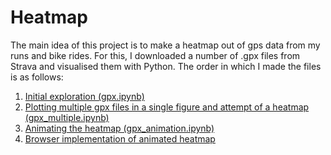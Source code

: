 # Heatmap

The main idea of this project is to make a heatmap out of gps data from my runs and bike rides. For this, I downloaded a number of .gpx files from Strava and visualised them with Python. The order in which I made the files is as follows:

1. [Initial exploration (gpx.ipynb)](https://nbviewer.org/github/RvMerle/RvMerle/blob/main/Heatmap/gpx.ipynb)
2. [Plotting multiple gpx files in a single figure and attempt of a heatmap (gpx_multiple.ipynb)](https://nbviewer.org/github/RvMerle/RvMerle/blob/main/Heatmap/gpx_multiple.ipynb)
3. [Animating the heatmap (gpx_animation.ipynb)](https://nbviewer.org/github/RvMerle/RvMerle/blob/main/Heatmap/gpx_animation.ipynb)
4. [Browser implementation of animated heatmap](gpx_animation.py)
